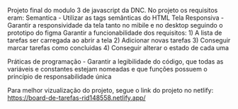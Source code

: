 Projeto final do modulo 3 de javascript da DNC.
No projeto os requisitos eram:
  Semantica - Utilizar as tags semânticas do HTML 
  Tela Responsiva - Garantir a responsividade da tela tanto no mibile e no desktop seguindo o prototipo do figma
  Garantir a funcionabilidade dos requisitos:
                                              1) A lista de tarefas ser carregada ao abrir a tela
                                              2) Adicionar novas tarefas
                                              3) Conseguir marcar tarefas como concluidas
                                              4) Conseguir alterar o estado de cada uma
                                              
  Práticas de programação - Garantir a legibilidade do código, que todas as variáveis e constantes estejam nomeadas e que funções possuem o princípio de responsabilidade única

Para melhor vizualização do projeto, segue o link do projeto no netlify: https://board-de-tarefas-rid148558.netlify.app/
